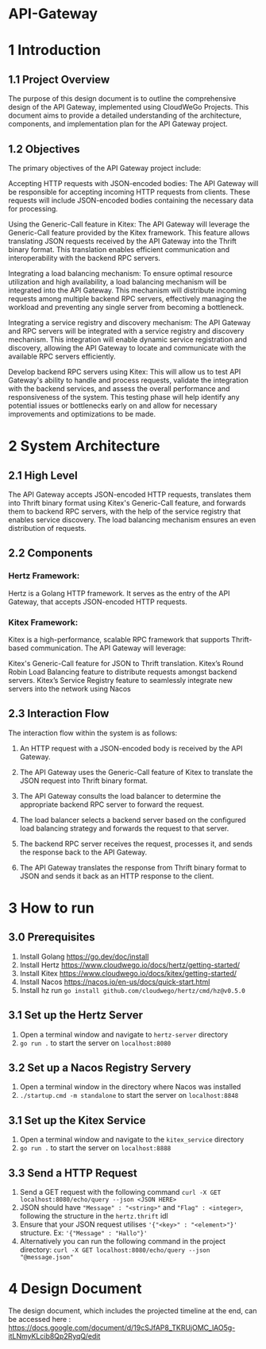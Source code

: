 # API-Gateway

# 1 	Introduction

## 1.1 Project Overview

The purpose of this design document is to outline the comprehensive design of the API Gateway, implemented using CloudWeGo Projects. This document aims to provide a detailed understanding of the architecture, components, and implementation plan for the API Gateway project.

## 1.2 Objectives

The primary objectives of the API Gateway project include:

Accepting HTTP requests with JSON-encoded bodies: The API Gateway will be responsible for accepting incoming HTTP requests from clients. These requests will include JSON-encoded bodies containing the necessary data for processing.

Using the Generic-Call feature in Kitex: The API Gateway will leverage the Generic-Call feature provided by the Kitex framework. This feature allows translating JSON requests received by the API Gateway into the Thrift binary format. This translation enables efficient communication and interoperability with the backend RPC servers.

Integrating a load balancing mechanism: To ensure optimal resource utilization and high availability, a load balancing mechanism will be integrated into the API Gateway. This mechanism will distribute incoming requests among multiple backend RPC servers, effectively managing the workload and preventing any single server from becoming a bottleneck.

Integrating a service registry and discovery mechanism: The API Gateway and RPC servers will be integrated with a service registry and discovery mechanism. This integration will enable dynamic service registration and discovery, allowing the API Gateway to locate and communicate with the available RPC servers efficiently.

Develop backend RPC servers using Kitex: This will allow us to test API Gateway's ability to handle and process requests, validate the integration with the backend services, and assess the overall performance and responsiveness of the system. This testing phase will help identify any potential issues or bottlenecks early on and allow for necessary improvements and optimizations to be made.



# 2 System Architecture

## 2.1 High Level
The API Gateway accepts JSON-encoded HTTP requests, translates them into Thrift binary format using Kitex's Generic-Call feature, and forwards them to backend RPC servers, with the help  of the service registry that enables service discovery. The load balancing mechanism ensures an even distribution of requests.

## 2.2 Components

### Hertz Framework: 
Hertz is a Golang HTTP framework. It serves as the entry of the API Gateway, that accepts JSON-encoded HTTP requests.

### Kitex Framework:
Kitex is a high-performance, scalable RPC framework that supports Thrift-based communication. The API Gateway will leverage:

Kitex's Generic-Call feature for JSON to Thrift translation. 
Kitex’s Round Robin Load Balancing feature to distribute requests amongst backend servers. 
Kitex’s Service Registry feature to seamlessly integrate new servers into the network using Nacos

## 2.3 Interaction Flow

The interaction flow within the system is as follows:

1. An HTTP request with a JSON-encoded body is received by the API Gateway.

2. The API Gateway uses the Generic-Call feature of Kitex to translate the JSON request into Thrift binary format.

3. The API Gateway consults the load balancer to determine the appropriate backend RPC server to forward the request.

4. The load balancer selects a backend server based on the configured load balancing strategy and forwards the request to that server.

5. The backend RPC server receives the request, processes it, and sends the response back to the API Gateway.

6. The API Gateway translates the response from Thrift binary format to JSON and sends it back as an HTTP response to the client.



# 3 How to run 

## 3.0 Prerequisites
1) Install Golang https://go.dev/doc/install
2) Install Hertz https://www.cloudwego.io/docs/hertz/getting-started/
3) Install Kitex https://www.cloudwego.io/docs/kitex/getting-started/
4)  Install Nacos https://nacos.io/en-us/docs/quick-start.html
5) Install hz run `go install github.com/cloudwego/hertz/cmd/hz@v0.5.0`


## 3.1 Set up the Hertz Server
1) Open a terminal window and navigate to `hertz-server` directory
2) `go run .` to start the server on `localhost:8080`

   
## 3.2 Set up a Nacos Registry Servery
1) Open a terminal window in the directory where Nacos was installed
2) `./startup.cmd -m standalone` to start the server on `localhost:8848`

## 3.1 Set up the Kitex Service
1) Open a terminal window and navigate to the `kitex_service` directory
2) `go run .` to start the server on `localhost:8888`

## 3.3 Send a HTTP Request
1) Send a GET request with the following command `curl -X GET localhost:8080/echo/query --json <JSON HERE>`
2) JSON should have `"Message" : "<string>"` and `"Flag" : <integer>`, following the structure in the `hertz.thrift` idl
3) Ensure that your JSON request utilises `'{"<key>" : "<element>"}'` structure. Ex: `'{"Message" : "Hallo"}'`
4) Alternatively you can run the following command in the project directory: `curl -X GET localhost:8080/echo/query --json "@message.json"`

# 4 Design Document
The design document, which includes the projected timeline at the end, can be accessed here : 
https://docs.google.com/document/d/19cSJfAP8_TKRUjOMC_lAO5g-itLNmyKLcib8Qp2RyqQ/edit
